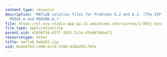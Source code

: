 ```yaml
---
content_type: resource
description: 'MATLAB solution files for Problems 6.2 and 6.3. (The ZIP file contains:
  MSDSE.m and MSDSRK.m.)'
file: https://ol-ocw-studio-app-qa.s3.amazonaws.com/courses/2-003j-dynamics-and-control-i-fall-2007/0ede4763c998ec7d5288410a202c76fe_matlab_hw6263.zip
file_type: application/zip
parent_uid: e591073d-637f-2015-2c3a-dfe6470dee71
resourcetype: Other
title: matlab_hw6263.zip
uid: 0ede4763-c998-ec7d-5288-410a202c76fe
---
```

